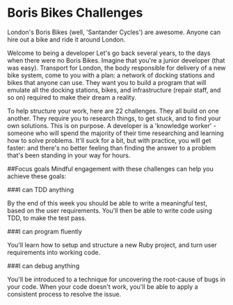 # Boris Bikes Challenges
London's Boris Bikes (well, 'Santander Cycles') are awesome. Anyone can hire out a bike and ride it around London.

Welcome to being a developer
Let's go back several years, to the days when there were no Boris Bikes. Imagine that you're a junior developer (that was easy). Transport for London, the body responsible for delivery of a new bike system, come to you with a plan: a network of docking stations and bikes that anyone can use. They want you to build a program that will emulate all the docking stations, bikes, and infrastructure (repair staff, and so on) required to make their dream a reality.

To help structure your work, here are 22 challenges. They all build on one another. They require you to research things, to get stuck, and to find your own solutions. This is on purpose. A developer is a 'knowledge worker' - someone who will spend the majority of their time researching and learning how to solve problems. It'll suck for a bit, but with practice, you will get faster: and there's no better feeling than finding the answer to a problem that's been standing in your way for hours.

##Focus goals
Mindful engagement with these challenges can help you achieve these goals:

###I can TDD anything

By the end of this week you should be able to write a meaningful test, based on the user requirements. You'll then be able to write code using TDD, to make the test pass.

###I can program fluently

You'll learn how to setup and structure a new Ruby project, and turn user requirements into working code.

###I can debug anything

You'll be introduced to a technique for uncovering the root-cause of bugs in your code. When your code doesn't work, you'll be able to apply a consistent process to resolve the issue.
